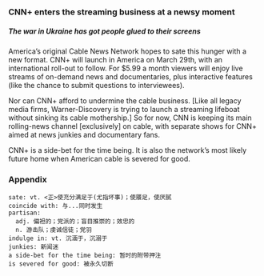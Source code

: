 ### CNN+ enters the streaming business at a newsy moment

##### The war in Ukraine has got people glued to their screens

America’s original Cable News Network hopes to sate this hunger with a new format. CNN+ will launch in America on March 29th, with an international roll-out to follow. For $5.99 a month viewers will enjoy live streams of on-demand news and documentaries, plus interactive features (like the chance to submit questions to interviewees).

Nor can CNN+ afford to undermine the cable business. [Like all legacy media firms, Warner-Discovery is trying to launch a streaming lifeboat without sinking its cable mothership.] So for now, CNN is keeping its main rolling-news channel [exclusively] on cable, with separate shows for CNN+ aimed at news junkies and documentary fans.

CNN+ is a side-bet for the time being. It is also the network’s most likely future home when American cable is severed for good.



### Appendix
```
sate: vt. <正>使充分满足于(尤指坏事)；使餍足，使厌腻
coincide with: 与...同时发生
partisan:
  adj. 偏袒的；党派的；盲目推崇的；效忠的
  n. 游击队；虔诚信徒；党羽
indulge in: vt. 沉湎于，沉溺于
junkies: 新闻迷
a side-bet for the time being: 暂时的附带押注
is severed for good: 被永久切断
```
